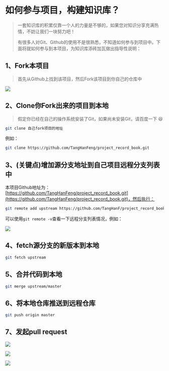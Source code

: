 # 如何参与项目，构建知识库？

> 一套知识库的积累仅靠一个人的力量是不够的，如果您对知识分享充满热情，不妨让我们一块努力吧！
>
> 有很多人对Git、Github的使用不是很熟悉，不知道如何参与到项目中。下面将就如何参与到本项目，为知识库添砖加瓦做出指导性说明：

## 1、Fork本项目

> 首先从Github上找到该项目，然后Fork该项目到你自己的仓库中

![](https://ws2.sinaimg.cn/large/006tNc79ly1fyv2z101h2j31km03gdgf.jpg)

## 2、Clone你Fork出来的项目到本地

> 假定你已经在自己的操作系统安装了Git，如果尚未安装Git，请百度一下 😆

```bash
git clone 自己fork项目的地址
```

例如：

```bash
git clone https://github.com/TangHanFeng/project_record_book.git
```

## 3、(**关键点**)增加源分支地址到自己项目远程分支列表中

本项目Github地址为：[https://github.com/TangHanFeng/project_record_book.git](https://github.com/TangHanFeng/project_record_book.git)，然后执行：

``` bash
git remote add upstream https://github.com/TangHanF/project_record_book.git
```

可以使用`git remote -v`查看一下远程分支列表情况，例如：

![](https://ws3.sinaimg.cn/large/006tNc79ly1fyv34so6jej30u804e40o.jpg)

## 4、fetch源分支的新版本到本地

```bash
git fetch upstream
```

## 5、合并代码到本地

```bash
git merge upstream/master
```

## 6、将本地仓库推送到远程仓库

```bash
git push origin master
```

## 7、发起pull request

![](https://ws2.sinaimg.cn/large/006tNc79ly1fyv3b2v2gij31io0iygps.jpg)

![](https://ws2.sinaimg.cn/large/006tNc79ly1fyv3cs0z08j317g0u0doo.jpg)

![](https://ws4.sinaimg.cn/large/006tNc79ly1fyv3dtbopbj31680u0q8p.jpg)